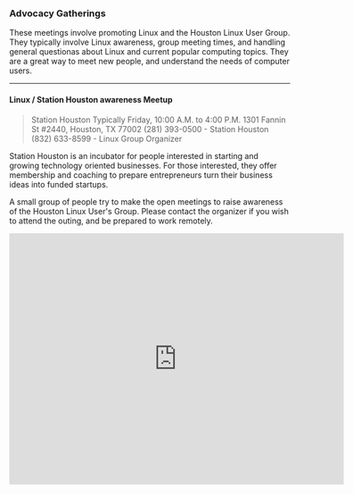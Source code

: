 ### Advocacy Gatherings

These meetings involve promoting Linux and the Houston Linux User Group.  
They typically involve Linux awareness, group meeting times, and handling
general questionas about Linux and current popular computing topics.
They are a great way to meet new people, and understand the needs of
computer users.

--- 

#### Linux / Station Houston awareness Meetup

> Station Houston
> Typically Friday, 10:00 A.M. to 4:00 P.M.
> 1301 Fannin St #2440, Houston, TX 77002
> (281) 393-0500 - Station Houston <br/>
> (832) 633-8599 - Linux Group Organizer <br/>

Station Houston is an incubator for people interested in starting and growing
technology oriented businesses.  For those interested, they offer membership
and coaching to prepare entrepreneurs turn their business ideas into funded
startups.

A small group of people try to make the open meetings to raise awareness of
the Houston Linux User's Group.  Please contact the organizer if you wish to
attend the outing, and be prepared to work remotely.

<iframe src="https://www.google.com/maps/embed?pb=!1m18!1m12!1m3!1d1731.9166781260271!2d-95.36686574326664!3d29.753535681989028!2m3!1f0!2f0!3f0!3m2!1i1024!2i768!4f13.1!3m3!1m2!1s0x8640bf4316cf7ae7%3A0x777b3c7c5a011a56!2sStation+Houston!5e0!3m2!1sen!2sus!4v1507954924080" width="600" height="450" frameborder="0" style="border:0" allowfullscreen="1"></iframe>




